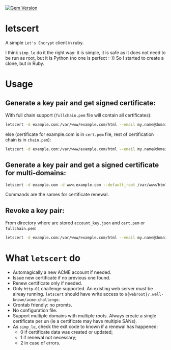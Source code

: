 [![Gem Version](https://badge.fury.io/rb/letscert.svg)](https://badge.fury.io/rb/letscert)

# letscert
A simple `Let's Encrypt` client in ruby.

I think `simp_le` do it the right way: it is simple, it is safe as it does not need to be
run as root, but it is Python (no one is perfect :-)) So I started to create a clone, but
in Ruby.

# Usage

## Generate a key pair and get signed certificate:
With full chain support (```fullchain.pem``` file will contain all certificates):
```bash
letscert -d example.com:/var/www/example.com/html --email my.name@domain.tld -f account_key.json -f key.pem -f fullchain.pem
```
else (certificate for example.com is in ```cert.pem``` file, rest of certification chain
is in ```chain.pem```):
```bash
letscert -d example.com:/var/www/example.com/html --email my.name@domain.tld -f account_key.json -f key.pem -f cert.pem -f chain.pem
```


## Generate a key pair and get a signed certificate for multi-domains:
```bash
letscert -d example.com -d www.example.com --default_root /var/www/html --email my.name@domain.tld -f account_key.json -f key.pem -f fullchain.pem
```

Commands are the sames for certificate renewal.

## Revoke a key pair:
From directory where are stored ```account_key.json``` and ```cert.pem``` or
```fullchain.pem```:
```bash
letscert -d example.com:/var/www/example.com/html --email my.name@domain.tld --revoke
```


# What `letscert` do

* Automagically a new ACME account if needed.
* Issue new certificate if no previous one found.
* Renew certificate only if needed.
* Only `http-01` challenge supported. An existing web server must be alreay running. `letscert` should have write access to `${webroot}/.well-known/acme-challenge`.
* Crontab friendly: no promts.
* No configuration file.
* Support multiple domains with multiple roots. Always create a single certificate per un
  (ie a certificate may have multiple SANs).
* As `simp_le`, check the exit code to known if a renewal has happened:
  * 0 if certificate data was created or updated;
  * 1 if renewal not necessary;
  * 2 in case of errors.
